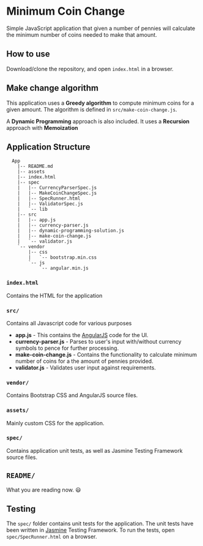 Minimum Coin Change
===================
Simple JavaScript application that given a number of pennies will calculate the minimum number of coins needed to make that amount.

## How to use
Download/clone the repository, and open `index.html` in a browser.

## Make change algorithm
This application uses a **Greedy algorithm** to compute minimum coins for a given amount.
The algorithm is defined in `src/make-coin-change.js`.

A **Dynamic Programming** approach is also included. It uses a **Recursion** approach with **Memoization**

## Application Structure
```
  App
    |-- README.md
    |-- assets
    |-- index.html
    |-- spec
    |   |-- CurrencyParserSpec.js
    |   |-- MakeCoinChangeSpec.js
    |   |-- SpecRunner.html
    |   |-- ValidatorSpec.js
    |   `-- lib
    |-- src
    |   |-- app.js
    |   |-- currency-parser.js
    |   |-- dynamic-programming-solution.js
    |   |-- make-coin-change.js
    |   `-- validator.js
    `-- vendor
        |-- css
        |   `-- bootstrap.min.css
        `-- js
            `-- angular.min.js

```
### `index.html`
Contains the HTML for the application

### `src/`
Contains all Javascript code for various purposes

* **app.js** - This contains the [AngularJS](https://angularjs.org) code for the UI.
* **currency-parser.js** - Parses to user's input with/without currency symbols to pence for further processing.
* **make-coin-change.js** - Contains the functionality to calculate minimum number of coins for a the amount of pennies provided.
* **validator.js** - Validates user input against requirements.

### `vendor/`
Contains Bootstrap CSS and AngularJS source files.

### `assets/`
Mainly custom CSS for the application.

### `spec/`
Contains application unit tests, as well as Jasmine Testing Framework source files.

## `README/`
What you are reading now. :smiley:

## Testing
The `spec/` folder contains unit tests for the application. The unit tests have been written in [Jasmine](https://jasmine.github.io) Testing Framework.
To run the tests, open `spec/SpecRunner.html` on a browser.

